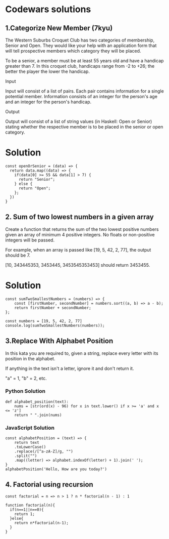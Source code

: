 # Codewars solutions


## 1.Categorize New Member (7kyu)


The Western Suburbs Croquet Club has two categories of membership, Senior and Open. They would like your help with an application form that will tell prospective members which category they will be placed.

To be a senior, a member must be at least 55 years old and have a handicap greater than 7. In this croquet club, handicaps range from -2 to +26; the better the player the lower the handicap.

Input

Input will consist of a list of pairs. Each pair contains information for a single potential member. Information consists of an integer for the person's age and an integer for the person's handicap.

Output

Output will consist of a list of string values (in Haskell: Open or Senior) stating whether the respective member is to be placed in the senior or open category.

# Solution

```
const openOrSenior = (data) => {
  return data.map((data) => {
    if(data[0] >= 55 && data[1] > 7) {
      return "Senior";
    } else {
      return "Open";
    };
  })
}

```


## 2. Sum of two lowest numbers in a given array
Create a function that returns the sum of the two lowest positive numbers given an array of minimum 4 positive integers. No floats or non-positive integers will be passed.

For example, when an array is passed like [19, 5, 42, 2, 77], the output should be 7.

[10, 343445353, 3453445, 3453545353453] should return 3453455.

# Solution

```
const sumTwoSmallestNumbers = (numbers) => {  
    const [firstNumber, secondNumber] = numbers.sort((a, b) => a - b);
    return firstNumber + secondNumber;
};

const numbers = [19, 5, 42, 2, 77]
console.log(sumTwoSmallestNumbers(numbers));
```

## 3.Replace With Alphabet Position
In this kata you are required to, given a string, replace every letter with its position in the alphabet.

If anything in the text isn't a letter, ignore it and don't return it.

"a" = 1, "b" = 2, etc.

### Python Solution
```
def alphabet_position(text):
    nums = [str(ord(x) - 96) for x in text.lower() if x >= 'a' and x <= 'z']
    return " ".join(nums)
```

### JavaScript Solution
```const alphabet = 'abcdefghijklmnopqrstuvwxyz';
const alphabetPosition = (text) => {
    return text
    .toLowerCase()
    .replace(/[^a-zA-Z]/g, "")
    .split("")
    .map((letter) => alphabet.indexOf(letter) + 1).join(' ');
}
alphabetPosition('Hello, How are you today?')
```

## 4. Factorial using recursion
```
const factorial = n => n > 1 ? n * factorial(n - 1) : 1

```

```
function factorial(n){
  if(n==1||n==0){
    return 1;
  }else{
    return n*factorial(n-1);
  }    
}
```

